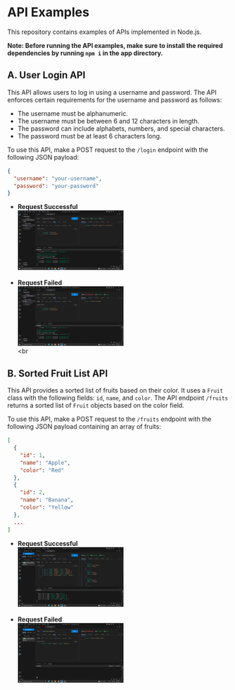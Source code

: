 # API Examples

This repository contains examples of APIs implemented in Node.js.

**Note: Before running the API examples, make sure to install the required dependencies by running `npm i` in the app directory.**

## A. User Login API

This API allows users to log in using a username and password. The API enforces certain requirements for the username and password as follows:

- The username must be alphanumeric.
- The username must be between 6 and 12 characters in length.
- The password can include alphabets, numbers, and special characters.
- The password must be at least 6 characters long.

To use this API, make a POST request to the `/login` endpoint with the following JSON payload:

```json
{
  "username": "your-username",
  "password": "your-password"
}
```

- **Request Successful**  <br>
  <img src="./screenshots/loginSuccessful.PNG" width="50%" alt="TrendingPage"> <br> <br>
- **Request Failed**  <br>
  <img src="./screenshots/loginFailed.PNG" width="50%" alt="SearchResults"> <br> <br

## B. Sorted Fruit List API

This API provides a sorted list of fruits based on their color. It uses a `Fruit` class with the following fields: `id`, `name`, and `color`. The API endpoint `/fruits` returns a sorted list of `Fruit` objects based on the color field.

To use this API, make a POST request to the `/fruits` endpoint with the following JSON payload containing an array of fruits:

```json
[
  {
    "id": 1,
    "name": "Apple",
    "color": "Red"
  },
  {
    "id": 2,
    "name": "Banana",
    "color": "Yellow"
  },
  ...
]
```

- **Request Successful**  <br>
  <img src="./screenshots/fruitSuccessful.PNG" width="50%" alt="TrendingPage"> <br> <br>
- **Request Failed**  <br>
  <img src="./screenshots/fruitsFailed.PNG" width="50%" alt="SearchResults"> <br> <br>

